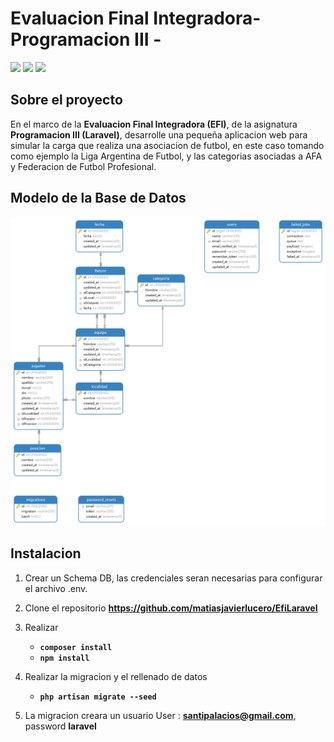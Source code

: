 # Evaluacion Final Integradora-Programacion III - 



<a href="#"><img src="https://img.shields.io/badge/license-MIT-green"></a>
<a href="#"><img src="https://img.shields.io/badge/php-^7.2.28-blue"></a>
<a href="#"><img src="https://img.shields.io/badge/laravel-^7.29-red"></a>


## Sobre el proyecto
En el marco de la **Evaluacion Final Integradora (EFI)**, de la asignatura **Programacion III (Laravel)**, desarrolle una pequeña aplicacion web para simular la carga que realiza una asociacion de futbol, en este caso tomando como ejemplo la Liga Argentina de Futbol, y las categorias asociadas a AFA y Federacion de Futbol Profesional.


## Modelo de la Base de Datos

![Database_Model](https://github.com/matiasjavierlucero/EfiLaravel/blob/master/public/images/Diagram.png)

## Instalacion 

1. Crear un Schema DB, las credenciales seran necesarias para configurar el archivo .env.

2. Clone el repositorio **https://github.com/matiasjavierlucero/EfiLaravel**

3. Realizar 
    - **`composer install`**
    -  **`npm install`**

4. Realizar la migracion y el rellenado de datos
    - **`php artisan migrate --seed`**  
    
5. La migracion creara un usuario User : **santipalacios@gmail.com**, password **laravel**